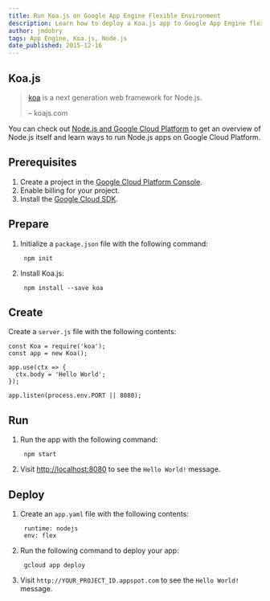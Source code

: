 ```yaml
---
title: Run Koa.js on Google App Engine Flexible Environment
description: Learn how to deploy a Koa.js app to Google App Engine flexible environment.
author: jmdobry
tags: App Engine, Koa.js, Node.js
date_published: 2015-12-16
---
```

## Koa.js

> [koa][koa] is a next generation web framework for Node.js.
>
> – koajs.com

You can check out [Node.js and Google Cloud Platform][nodejs-gcp] to get an
overview of Node.js itself and learn ways to run Node.js apps on Google Cloud
Platform.

## Prerequisites

1. Create a project in the [Google Cloud Platform Console](https://console.cloud.google.com/).
1. Enable billing for your project.
1. Install the [Google Cloud SDK](https://cloud.google.com/sdk/).

## Prepare

1. Initialize a `package.json` file with the following command:

        npm init

1. Install Koa.js:

        npm install --save koa

## Create

Create a `server.js` file with the following contents:

    const Koa = require('koa');
    const app = new Koa();

    app.use(ctx => {
      ctx.body = 'Hello World';
    });

    app.listen(process.env.PORT || 8080);

## Run

1. Run the app with the following command:

        npm start

1. Visit [http://localhost:8080](http://localhost:8080) to see the `Hello World!`
message.

## Deploy

1. Create an `app.yaml` file with the following contents:

        runtime: nodejs
        env: flex

1. Run the following command to deploy your app:

        gcloud app deploy

1. Visit `http://YOUR_PROJECT_ID.appspot.com` to see the `Hello World!` message.

[koa]: http://koajs.com
[nodejs-gcp]: running-nodejs-on-google-cloud
